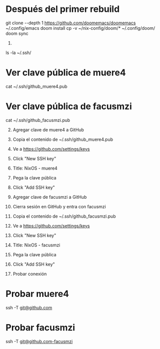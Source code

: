 # Después del primer rebuild

git clone --depth 1 https://github.com/doomemacs/doomemacs ~/.config/emacs
doom install
cp -v ~/nix-config/doom/* ~/.config/doom/
doom sync



1.
ls -la ~/.ssh/
# Ver clave pública de muere4
cat ~/.ssh/github_muere4.pub
# Ver clave pública de facusmzi
cat ~/.ssh/github_facusmzi.pub

2. Agregar clave de muere4 a GitHub
1. Copia el contenido de ~/.ssh/github_muere4.pub
2. Ve a https://github.com/settings/keys
3. Click "New SSH key"
4. Title: NixOS - muere4
5. Pega la clave pública
6. Click "Add SSH key"

3. Agregar clave de facusmzi a GitHub
1. Cierra sesión en GitHub y entra con facusmzi
2. Copia el contenido de ~/.ssh/github_facusmzi.pub
3. Ve a https://github.com/settings/keys
4. Click "New SSH key"
5. Title: NixOS - facusmzi
6. Pega la clave pública
7. Click "Add SSH key"



4. Probar conexión
# Probar muere4
ssh -T git@github.com
# Probar facusmzi
ssh -T git@github.com-facusmzi

